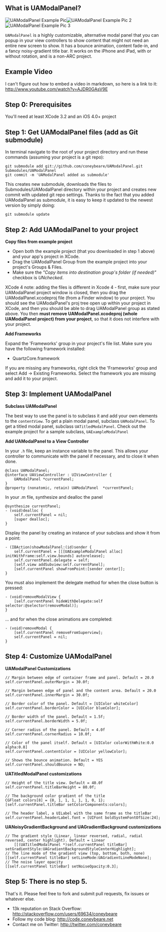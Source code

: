 What is UAModalPanel?
---------------------

![UAModalPanel Example Pic](http://files.urbanapps.com/images/UAModalPanel.jpg "UAModalPanel Example Pic")![UAModalPanel Example Pic 2](http://files.urbanapps.com/images/UAModalPanel2.jpg "UAModalPanel Example Pic 2")![UAModalPanel Example Pic 3](http://files.urbanapps.com/images/UAModalPanel3.jpg "UAModalPanel Example Pic 3")

`UAModalPanel` is a highly customizable, alternative modal panel that you can popup in your view controllers to show content that might not need an entire new screen to show. It has a bounce animation, content fade-in, and a fancy noisy-gradient title bar. It works on the iPhone and iPad, with or without rotation, and is a non-ARC project.

Example Video
---------------------
I can't figure out how to embed a video in markdown, so here is a link to it: http://www.youtube.com/watch?v=AJDR0GAsV9E


Step 0: Prerequisites
---------------------
You'll need at least XCode 3.2 and an iOS 4.0+ project

Step 1: Get UAModalPanel files (add as Git submodule)
----------------
In terminal navigate to the root of your project directory and run these commands (assuming your project is a git repo):

    git submodule add git://github.com/coneybeare/UAModalPanel.git Submodules/UAModalPanel
    git commit -m 'UAModalPanel added as submodule'

This creates new submodule, downloads the files to Submodules/UAModalPanel directory within your project and creates new commit with updated git repo settings. Thanks to the fact that you added UAModalPanel as submodule, it is easy to keep it updated to the newest version by simply doing:

    git submodule update


Step 2: Add UAModalPanel to your project
------------------------------------

**Copy files from example project**

* Open both the example project (that you downloaded in step 1 above) and your app's project in XCode.
* Drag the UAModalPanel Group from the example project into your project's Groups & Files.
* Make sure the _"Copy items into destination group's folder (if needed)"_ checkbox is _UNchecked_.

XCode 4 note: adding the files is different in Xcode 4 - first, make sure your UAModalPanel project window is closed, then you drag the UAModalPanel.xcodeproj file (from a Finder window) to your project. You should see the UAModalPanel's proj tree open up within your project in XCode, and then you should be able to drag UAModalPanel group as stated above. You then **must remove UAModalPanel.xcodeproj (whole UAModalPanel project) from your project**, so that it does not interfere with your project.

**Add Frameworks**

Expand the 'Frameworks' group in your project's file list. Make sure you have the following framework installed:

* QuartzCore.framework

If you are missing any frameworks, right click the 'Frameworks' group and select Add -> Existing Frameworks. Select the framework you are missing and add it to your project.


Step 3: Implement UAModalPanel
------------------------

**Subclass UAModalPanel**

The best way to use the panel is to subclass it and add your own elements to the `contentView`. To get a plain modal panel, subclass `UAModalPanel`. To get a titled modal panel, subclass `UATitledModalPanel`. Check out the example project for a sample subclass, `UAExampleModalPanel`

**Add UAModalPanel to a View Controller**

In your `.h` file, keep an instance variable to the panel. This allows your controller to communicate with the panel if necessary, and to close it when done.

    @class UAModalPanel;
    @interface UAViewController : UIViewController {
        UAModalPanel *currentPanel;
    }
    @property (nonatomic, retain) UAModalPanel  *currentPanel;
    
In your .m file, synthesize and dealloc the panel

    @synthesize currentPanel;
    - (void)dealloc {
        self.currentPanel = nil;
        [super dealloc];
    }
    
Display the panel by creating an instance of your subclass and show it from a point:

    - (IBAction)showModalPanel:(id)sender {
        self.currentPanel = [[[UAExampleModalPanel alloc] initWithFrame:self.view.bounds] autorelease];
        self.currentPanel.delegate = self;
        [self.view addSubview:self.currentPanel];
        [self.currentPanel showFromPoint:[sender center]];
    }

You must also implement the delegate method for when the close button is pressed:

    - (void)removeModalView {
        [self.currentPanel hideWithDelegate:self selector:@selector(removeModal)];
    }

... and for when the close animations are completed:

    - (void)removeModal {
        [self.currentPanel removeFromSuperview];
        self.currentPanel = nil;
    }



Step 4: Customize UAModalPanel
------------------------
  
**UAModalPanel Customizations**

    // Margin between edge of container frame and panel. Default = 20.0
    self.currentPanel.outerMargin = 30.0f;
    
    // Margin between edge of panel and the content area. Default = 20.0
    self.currentPanel.innerMargin = 30.0f;
    
    // Border color of the panel. Default = [UIColor whiteColor]
    self.currentPanel.borderColor = [UIColor blueColor];
    
    // Border width of the panel. Default = 1.5f;
    self.currentPanel.borderWidth = 5.0f;
    
    // Corner radius of the panel. Default = 4.0f
    self.currentPanel.cornerRadius = 10.0f;
    
    // Color of the panel itself. Default = [UIColor colorWithWhite:0.0 alpha:0.8]
    self.currentPanel.contentColor = [UIColor yellowColor];
    
    // Shows the bounce animation. Default = YES
    self.currentPanel.shouldBounce = NO;
  
**UATitledModalPanel customizations**
    
    // Height of the title view. Default = 40.0f
    self.currentPanel.titleBarHeight = 80.0f;
    
    // The background color gradient of the title
    CGFloat colors[8] = {0, 1, 1, 1, 1, 1, 0, 1};
    [self.currentPanel.titleBar setColorComponents:colors];
    
    // The header label, a UILabel with the same frame as the titleBar
    self.currentPanel.headerLabel.font = [UIFont boldSystemFontOfSize:24];
  
**UANoisyGradientBackground and UAGradientBackground customizations**

    // The gradient style (Linear, linear reversed, radial, radial reversed, center highlight). Default = Linear
		[[(UATitledModalPanel *)self.currentPanel titleBar] setGradientStyle:UAGradientBackgroundStyleCenterHighlight];
    // The line mode of the gradient view (top, bottom, both, none)
    [[self.currentPanel titleBar] setLineMode:UAGradientLineModeNone];
    // The noise layer opacity
    [[self.currentPanel titleBar] setNoiseOpacity:0.3];



Step 5: There is no step 5.
------------------------

That's it. Please feel free to fork and submit pull requests, fix issues or whatever else.


* 13k reputation on Stack Overflow: http://stackoverflow.com/users/69634/coneybeare
* Follow my code blog: http://code.coneybeare.net
* Contact me on Twitter: http://twitter.com/coneybeare
